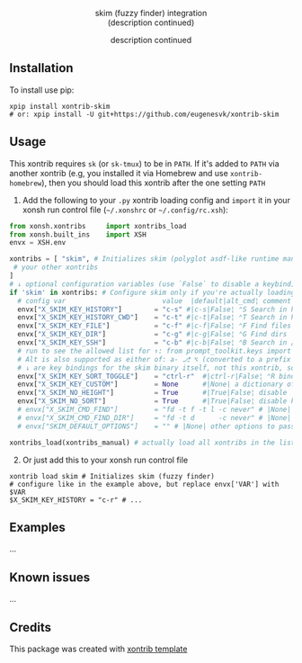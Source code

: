 <p align="center">
skim (fuzzy finder) integration
<br>
(description continued)
</p>

<p align="center">  
description continued
</p>


## Installation

To install use pip:

```xsh
xpip install xontrib-skim
# or: xpip install -U git+https://github.com/eugenesvk/xontrib-skim
```

## Usage

This xontrib requires `sk` (or `sk-tmux`) to be in `PATH`. If it's added to `PATH` via another xontrib (e.g, you installed it via Homebrew and use `xontrib-homebrew`), then you should load this xontrib after the one setting `PATH`

1. Add the following to your `.py` xontrib loading config and `import` it in your xonsh run control file (`~/.xonshrc` or `~/.config/rc.xsh`):
```py
from xonsh.xontribs 	import xontribs_load
from xonsh.built_ins	import XSH
envx = XSH.env

xontribs = [ "skim", # Initializes skim (polyglot asdf-like runtime manager)
 # your other xontribs
]
# ↓ optional configuration variables (use `False` to disable a keybind)
if 'skim' in xontribs: # Configure skim only if you're actually loading it
  # config var                  	  value	 |default|alt_cmd¦ comment
  envx["X_SKIM_KEY_HISTORY"]    	= "c-s"	#|c-s|False¦ ⌃S Search in history entries and insert the chosen command
  envx["X_SKIM_KEY_HISTORY_CWD"]	= "c-t"	#|c-t|False¦ ⌃T Search in history entries' CWD and insert the chosen command
  envx["X_SKIM_KEY_FILE"]       	= "c-f"	#|c-f|False¦ ⌃F Find files in the current directory and its sub-directories
  envx["X_SKIM_KEY_DIR"]        	= "c-g"	#|c-g|False¦ ⌃G Find dirs  in the current directory and its sub-directories
  envx["X_SKIM_KEY_SSH"]        	= "c-b"	#|c-b|False¦ ⌃B Search in /etc/ssh/ssh_config or ~/.ssh/config items and issue ssh command on the chosen item
  # run to see the allowed list for ↑: from prompt_toolkit.keys import ALL_KEYS; print(ALL_KEYS)
  # Alt is also supported as either of: a- ⎇ ⌥ (converted to a prefix 'escape')
  # ↓ are key bindings for the skim binary itself, not this xontrib, so use skim rules https://github.com/lotabout/skim#keymap
  envx["X_SKIM_KEY_SORT_TOGGLE"]	= "ctrl-r"	#|ctrl-r|False¦ ⌃R binding for 'toggle-sort'
  envx["X_SKIM_KEY_CUSTOM"]     	= None    	#|None| a dictionary of {'key':'action'}
  envx["X_SKIM_NO_HEIGHT"]      	= True    	#|True|False¦ disable `--height` to fix a skim bug
  envx["X_SKIM_NO_SORT"]        	= True    	#|True|False¦ disable history sorting
  # envx["X_SKIM_CMD_FIND"]     	= "fd -t f -t l -c never" # |None| command used by skim to search for files
  # envx["X_SKIM_CMD_FIND_DIR"] 	= "fd -t d      -c never" # |None| command used by skim to search for directories
  # envx["SKIM_DEFAULT_OPTIONS"]	= "" # |None| other options to pass to skim

xontribs_load(xontribs_manual) # actually load all xontribs in the list
```

2. Or just add this to your xonsh run control file
```xsh
xontrib load skim # Initializes skim (fuzzy finder)
# configure like in the example above, but replace envx['VAR'] with $VAR
$X_SKIM_KEY_HISTORY	= "c-r" # ...
```

## Examples

...

## Known issues

...

## Credits

This package was created with [xontrib template](https://github.com/xonsh/xontrib-template)
